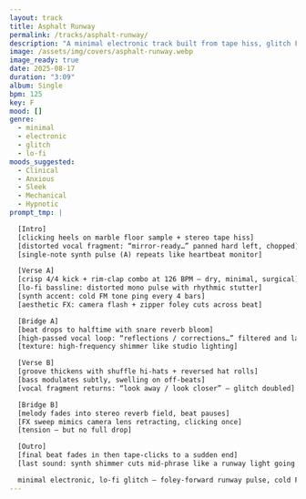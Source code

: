 ```yaml
---
layout: track
title: Asphalt Runway
permalink: /tracks/asphalt-runway/
description: "A minimal electronic track built from tape hiss, glitch FX, and runway-ready synth pulses. Featuring foley-forward beatwork, distorted vocal fragments, and halftime bridge swells, this is fashion show minimalism recast as ambient anxiety."
image: /assets/img/covers/asphalt-runway.webp
image_ready: true
date: 2025-08-17
duration: "3:09"
album: Single
bpm: 125
key: F
mood: []
genre:
  - minimal
  - electronic
  - glitch
  - lo-fi
moods_suggested:
  - Clinical
  - Anxious
  - Sleek
  - Mechanical
  - Hypnotic
prompt_tmp: |

  [Intro]  
  [clicking heels on marble floor sample + stereo tape hiss]  
  [distorted vocal fragment: “mirror-ready…” panned hard left, chopped]  
  [single-note synth pulse (A) repeats like heartbeat monitor]

  [Verse A]  
  [crisp 4/4 kick + rim-clap combo at 126 BPM — dry, minimal, surgical]  
  [lo-fi bassline: distorted mono pulse with rhythmic stutter]  
  [synth accent: cold FM tone ping every 4 bars]  
  [aesthetic FX: camera flash + zipper foley cuts across beat]

  [Bridge A]  
  [beat drops to halftime with snare reverb bloom]  
  [high-passed vocal loop: “reflections / corrections…” filtered and layered]  
  [texture: high-frequency shimmer like studio lighting]

  [Verse B]  
  [groove thickens with shuffle hi-hats + reversed hat rolls]  
  [bass modulates subtly, swelling on off-beats]  
  [vocal fragment returns: “look away / look closer” — glitch doubled]

  [Bridge B]  
  [melody fades into stereo reverb field, beat pauses]  
  [FX sweep mimics camera lens retracting, clicking once]  
  [tension — but no full drop]

  [Outro]  
  [final beat fades in then tape-clicks to a sudden end]  
  [last sound: synth shimmer cuts mid-phrase like a runway light going out]

  minimal electronic, lo-fi glitch — foley-forward runway pulse, cold FM textures, and ambient suspense built into sculpted silence.
---
```

